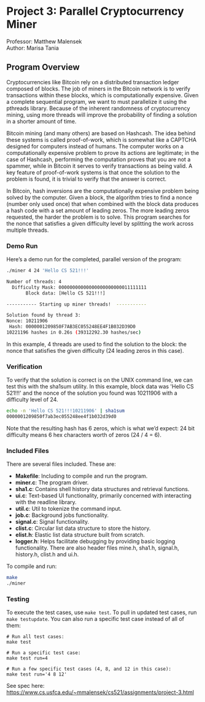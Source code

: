 # Project 3: Parallel Cryptocurrency Miner

Professor: Matthew Malensek\
Author: Marisa Tania  

## Program Overview 
Cryptocurrencies like Bitcoin rely on a distributed transaction ledger composed of blocks. The job of miners in the Bitcoin network is to verify transactions within these blocks, which is computationally expensive. Given a complete sequential program, we want to must parallelize it using the pthreads library. Because of the inherent randomness of cryptocurrency mining, using more threads will improve the probability of finding a solution in a shorter amount of time.

Bitcoin mining (and many others) are based on Hashcash. The idea behind these systems is called proof-of-work, which is somewhat like a CAPTCHA designed for computers instead of humans. The computer works on a computationally expensive problem to prove its actions are legitimate; in the case of Hashcash, performing the computation proves that you are not a spammer, while in Bitcoin it serves to verify transactions as being valid. A key feature of proof-of-work systems is that once the solution to the problem is found, it is trivial to verify that the answer is correct.

In Bitcoin, hash inversions are the computationally expensive problem being solved by the computer. Given a block, the algorithm tries to find a nonce (number only used once) that when combined with the block data produces a hash code with a set amount of leading zeros. The more leading zeros requested, the harder the problem is to solve. This program searches for the nonce that satisfies a given difficulty level by splitting the work across multiple threads.

### Demo Run
Here’s a demo run for the completed, parallel version of the program:
```bash
./miner 4 24 'Hello CS 521!!!'

Number of threads: 4
  Difficulty Mask: 00000000000000000000000011111111
       Block data: [Hello CS 521!!!]

----------- Starting up miner threads!  -----------

Solution found by thread 3:
Nonce: 10211906
 Hash: 0000001209850F7AB3EC055248EE4F1B032D39D0
10221196 hashes in 0.26s (39312292.30 hashes/sec)
```
In this example, 4 threads are used to find the solution to the block: the nonce that satisfies the given difficulty (24 leading zeros in this case). 

### Verification
To verify that the solution is correct is on the UNIX command line, we can test this with the sha1sum utility. In this example, block data was 'Hello CS 521!!!' and the nonce of the solution you found was 10211906 with a difficulty level of 24. 

```bash
echo -n 'Hello CS 521!!!10211906' | sha1sum
0000001209850f7ab3ec055248ee4f1b032d39d0
```
Note that the resulting hash has 6 zeros, which is what we’d expect: 24 bit difficulty means 6 hex characters worth of zeros (24 / 4 = 6).

### Included Files
There are several files included. These are:
   - <b>Makefile</b>: Including to compile and run the program.
   - <b>miner.c</b>: The program driver.
   - <b>sha1.c</b>: Contains shell history data structures and retrieval functions.
   - <b>ui.c</b>: Text-based UI functionality, primarily concerned with interacting with the readline library.
   - <b>util.c</b>: Util to tokenize the command input.
   - <b>job.c</b>: Background jobs functionality.
   - <b>signal.c</b>: Signal functionality.
   - <b>clist.c</b>: Circular list data structure to store the history.
   - <b>elist.h</b>: Elastic list data structure built from scratch.
   - <b>logger.h</b>: Helps facilitate debugging by providing basic logging functionality. 
There are also header files mine.h, sha1.h, signal.h, history.h, clist.h and ui.h.


To compile and run:

```bash
make
./miner
```

### Testing

To execute the test cases, use `make test`. To pull in updated test cases, run `make testupdate`. You can also run a specific test case instead of all of them:

```
# Run all test cases:
make test

# Run a specific test case:
make test run=4

# Run a few specific test cases (4, 8, and 12 in this case):
make test run='4 8 12'
```

See spec here: https://www.cs.usfca.edu/~mmalensek/cs521/assignments/project-3.html



